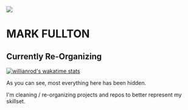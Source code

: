 <img src="https://github.com/themarkfullton/portfolio/blob/master/public/images/adventureBanner.png?raw=true">

# MARK FULLTON

## Currently Re-Organizing

[![willianrod's wakatime stats](https://github-readme-stats.vercel.app/api/wakatime?username=themarkfullton)](https://github.com/anuraghazra/github-readme-stats)

As you can see, most everything here has been hidden.

I'm cleaning / re-organizing projects and repos to better represent my skillset.

